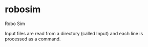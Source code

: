 # robosim
Robo Sim

Input files are read from a directory (called Input) and each line is processed as a command.